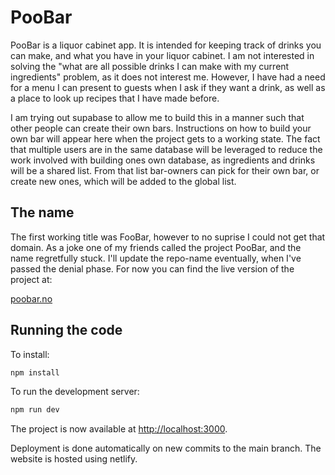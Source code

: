 # PooBar

PooBar is a liquor cabinet app. It is intended for keeping track of drinks you can make, and what you have in your liquor cabinet. I am not interested in solving the "what are all possible drinks I can make with my current ingredients" problem, as it does not interest me. However, I have had a need for a menu I can present to guests when I ask if they want a drink, as well as a place to look up recipes that I have made before.

I am trying out supabase to allow me to build this in a manner such that other people can create their own bars. Instructions on how to build your own bar will appear here when the project gets to a working state. The fact that multiple users are in the same database will be leveraged to reduce the work involved with building ones own database, as ingredients and drinks will be a shared list. From that list bar-owners can pick for their own bar, or create new ones, which will be added to the global list.

## The name

The first working title was FooBar, however to no suprise I could not get that domain. As a joke one of my friends called the project PooBar, and the name regretfully stuck. I'll update the repo-name eventually, when I've passed the denial phase. For now you can find the live version of the project at:

[poobar.no](https://poobar.no/)

## Running the code

To install:

```bash
npm install
```

To run the development server:

```bash
npm run dev
```

The project is now available at [http://localhost:3000](http://localhost:3000).

Deployment is done automatically on new commits to the main branch. The website is hosted using netlify.
